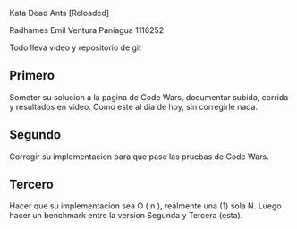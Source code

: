 Kata Dead Ants [Reloaded]

Radhames Emil Ventura Paniagua
1116252

Todo lleva video y repositorio de git

## Primero
Someter su solucion a la pagina de Code Wars, documentar subida, corrida y resultados en video. Como este al dia de hoy, sin corregirle nada.

## Segundo
Corregir su implementacion para que pase las pruebas de Code Wars.

## Tercero
Hacer que su implementacion sea O ( n ), realmente una (1) sola N. Luego hacer un benchmark entre la version Segunda y Tercera (esta).